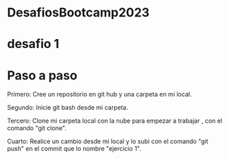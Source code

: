 # DesafiosBootcamp2023
# desafio 1
# Paso a paso 
Primero: Cree un repositorio en git hub y una carpeta en mi local.

Segundo: Inicie git bash desde mi carpeta.

Tercero: Clone mi carpeta local con la nube para empezar a trabajar , con el comando "git clone". 

Cuarto: Realice un cambio desde mi local  y lo subi con el comando "git push" en el commit que lo nombre "ejercicio 1".



